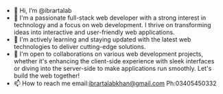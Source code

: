 - 👋 Hi, I’m @ibrartalab
- 💼 I'm a passionate full-stack web developer with a strong interest in technology and a focus on web development. I thrive on transforming ideas into interactive and user-friendly web applications.
- 🌱 I'm actively learning and staying updated with the latest web technologies to deliver cutting-edge solutions.
- 🤝 I'm open to collaborations on various web development projects, whether it's enhancing the client-side experience with sleek interfaces or diving into the server-side to make applications run smoothly. Let's build the web together!
- 📫 How to reach me email:ibrartalabkhan@gmail.com Ph:03405450332

<!---
ibrartalab/ibrartalab is a ✨ special ✨ repository because its `README.md` (this file) appears on your GitHub profile.
You can click the Preview link to take a look at your changes.
--->
